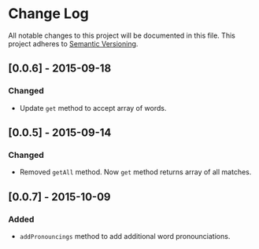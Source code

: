 # Change Log
All notable changes to this project will be documented in this file.
This project adheres to [Semantic Versioning](http://semver.org/).

## [0.0.6] - 2015-09-18
### Changed
- Update `get` method to accept array of words.

## [0.0.5] - 2015-09-14
### Changed
- Removed `getAll` method. Now `get` method returns array of all matches.

## [0.0.7] - 2015-10-09
### Added
- `addPronouncings` method to add additional word pronounciations.
